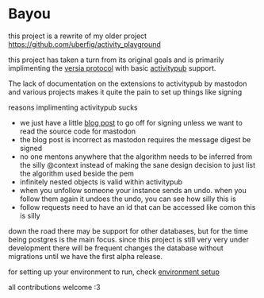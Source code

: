 # Bayou
 
this project is a rewrite of my older project https://github.com/uberfig/activity_playground

this project has taken a turn from its original goals and is primarily implimenting the [versia protocol](https://versia.pub/) with basic [activitypub](https://www.w3.org/TR/activitypub/) support. 

The lack of documentation on the extensions to activitypub by mastodon and various projects makes it quite the pain to set up things like signing 

reasons implimenting activitypub sucks
 - we just have a little [blog post](https://blog.joinmastodon.org/2018/06/how-to-implement-a-basic-activitypub-server/) to go off for signing unless we want to read the source code for mastodon
 - the blog post is incorrect as mastodon requires the message digest be signed
 - no one mentons anywhere that the algorithm needs to be inferred from the silly @context instead of making the sane design decision to just list the algorithm used beside the pem
 - infinitely nested objects is valid within activitypub
 - when you unfollow someone your instance sends an undo. when you follow them again it undoes the undo, you can see how silly this is
 - follow requests need to have an id that can be accessed like comon this is silly

down the road there may be support for other databases, but for the time being postgres is the main focus. since this project is still very very under development there will be frequent changes the database without migrations until we have the first alpha release.

for setting up your environment to run, check [environment setup](environment_setup.md)

all contributions welcome :3
